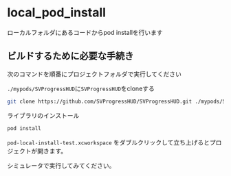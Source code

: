 # local_pod_install
ローカルフォルダにあるコードからpod installを行います

## ビルドするために必要な手続き

次のコマンドを順番にプロジェクトフォルダで実行してください

`./mypods/SVProgressHUD`に`SVProgressHUD`をcloneする
```bash
git clone https://github.com/SVProgressHUD/SVProgressHUD.git ./mypods/SVProgressHUD
```

ライブラリのインストール
```bash
pod install
```

`pod-local-install-test.xcworkspace`
をダブルクリックして立ち上げるとプロジェクトが開きます。

シミュレータで実行してみてください。
